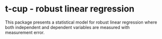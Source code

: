 # t-cup - robust linear regression

This package presents a statistical model for robust linear regression where
both independent and dependent variables are measured with measurement error.
